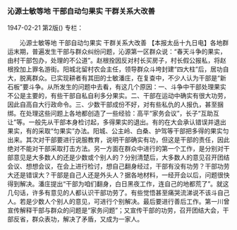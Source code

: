 ### 沁源士敏等地  干部自动匀果实  干群关系大改善

1947-02-21
第2版()
专栏：

　　沁源士敏等地
    干部自动匀果实
    干群关系大改善
    【本报太岳十九日电】各地群运末期，普遍发生干部与群众纠纷问题，沁源第一区群众说：“春天斗争的果实，由村干部包办，处理的不公道”。赵根拴因反对村长买房子，村长假公报私，将赵根拴加上罪名游街。阳城北留村农会主任，领导群众斗垮封建“四大柱”后，居功自大，脱离群众。已实现耕者有其田的士敏潘庄，在复查中，不少人认为干部是“新石板”要斗争。从所发生的问题中去看，有这几个原因：一、斗争中干部处理果实不公是主要的，有些干部自私自利多分果实。二、干部在运动中确实有很大功劳，因此自高自大行政命令。三、少数干部成份不好，对有些私仇的人报仇，甚至捆绑。在处理这些问题上各地都创造了一些经验：高平“家务会议”，长子“互助互让”等。一般先从干部本身检讨起，多得果实的退出。有的在大会承认错误并退出果实，有的采取“匀果实”办法。阳城、公主岭、白桑、护驾等干部把多得的果实匀出来。其次对干部要进行说服教育，说明干部确实有功，但这是干部的责任，因此绝对不能对干部采取打击方法。另一方面在群众中进行的第一个工作，是分别对干部意见是大多数人的还是少数或个别人的？分别清楚后，大多数人的意见召开团结会议、想想会议，在会上进行检讨，想自己翻身经过，干部有没有功劳？干部功劳大还是错误大？干部是自己人还是外头人？据各地材料，一经开会以后，问题很快得到解决。潘庄提出“干部为咱们翻身，白日黑夜工作，连自己的地都荒了”。就这几句话，许多有意见的人都认识干部功劳了。有些觉悟甚至痛哭流涕说不该斗自己人。若是少数人个别人的意见，可进行个别解决。最后要进行善后工作。第一川曾宣传解释干部与群众的问题是“家务问题”；又宣传干部的功劳，召开团结大会，干部反省，群众表功，解决了矛盾，又成为一家人。
